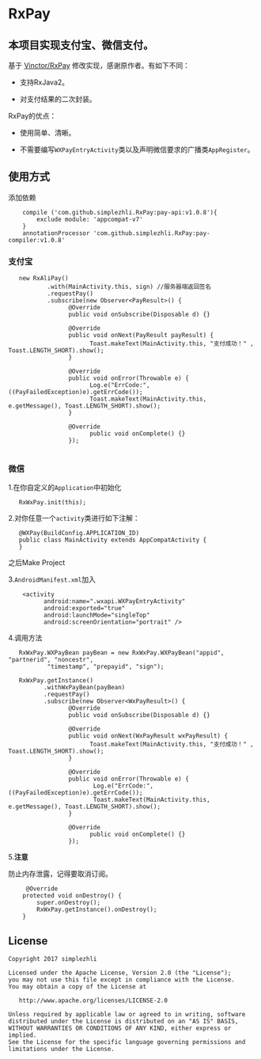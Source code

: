 # RxPay

## 本项目实现支付宝、微信支付。

基于 [Vinctor/RxPay](https://github.com/Vinctor/RxPay) 修改实现，感谢原作者。有如下不同：

- 支持RxJava2。

- 对支付结果的二次封装。

RxPay的优点：

- 使用简单、清晰。
      
- 不需要编写`WXPayEntryActivity`类以及声明微信要求的广播类`AppRegister`。

## 使用方式

添加依赖

```
    compile ('com.github.simplezhli.RxPay:pay-api:v1.0.8'){
        exclude module: 'appcompat-v7'
    }
    annotationProcessor 'com.github.simplezhli.RxPay:pay-compiler:v1.0.8'
```

### 支付宝

```
   new RxAliPay()
           .with(MainActivity.this, sign) //服务器端返回签名
           .requestPay()
           .subscribe(new Observer<PayResult>() {
                 @Override
                 public void onSubscribe(Disposable d) {}
   
                 @Override
                 public void onNext(PayResult payResult) {
                       Toast.makeText(MainActivity.this, "支付成功！" , Toast.LENGTH_SHORT).show();
                 }
   
                 @Override
                 public void onError(Throwable e) {
                       Log.e("ErrCode:", ((PayFailedException)e).getErrCode());
                       Toast.makeText(MainActivity.this, e.getMessage(), Toast.LENGTH_SHORT).show();
                 }
   
                 @Override
                       public void onComplete() {}
                 });        
           

```

### 微信

1.在你自定义的`Application`中初始化

```
   RxWxPay.init(this);
```

2.对你任意一个`activity`类进行如下注解：

```
   @WXPay(BuildConfig.APPLICATION_ID)
   public class MainActivity extends AppCompatActivity {
   }
```

之后Make Project

3.`AndroidManifest.xml`加入

```
    <activity
          android:name=".wxapi.WXPayEntryActivity"
          android:exported="true"
          android:launchMode="singleTop"
          android:screenOrientation="portrait" />
```

4.调用方法

```
   RxWxPay.WXPayBean payBean = new RxWxPay.WXPayBean("appid", "partnerid", "noncestr",
           "timestamp", "prepayid", "sign");
   
   RxWxPay.getInstance()
          .withWxPayBean(payBean)
          .requestPay()
          .subscribe(new Observer<WxPayResult>() {
                 @Override
                 public void onSubscribe(Disposable d) {}
   
                 @Override
                 public void onNext(WxPayResult wxPayResult) {
                       Toast.makeText(MainActivity.this, "支付成功！" , Toast.LENGTH_SHORT).show();
                 }
   
                 @Override
                 public void onError(Throwable e) {
                        Log.e("ErrCode:", ((PayFailedException)e).getErrCode());
                        Toast.makeText(MainActivity.this, e.getMessage(), Toast.LENGTH_SHORT).show();
                 }
   
                 @Override
                       public void onComplete() {}
                 });

```

5.**注意**

防止内存泄露，记得要取消订阅。

```
     @Override
    protected void onDestroy() {
        super.onDestroy();
        RxWxPay.getInstance().onDestroy();
    }
```

## License

	Copyright 2017 simplezhli

    Licensed under the Apache License, Version 2.0 (the "License");
    you may not use this file except in compliance with the License.
    You may obtain a copy of the License at

       http://www.apache.org/licenses/LICENSE-2.0

    Unless required by applicable law or agreed to in writing, software
    distributed under the License is distributed on an "AS IS" BASIS,
    WITHOUT WARRANTIES OR CONDITIONS OF ANY KIND, either express or implied.
    See the License for the specific language governing permissions and
    limitations under the License.